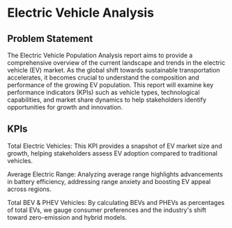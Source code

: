 # Electric Vehicle Analysis

## Problem Statement

The Electric Vehicle Population Analysis report aims to provide a comprehensive overview of the current landscape and trends in the electric vehicle (EV) market. As the global shift towards sustainable transportation accelerates, it becomes crucial to understand the composition and performance of the growing EV population. This report will examine key performance indicators (KPIs) such as vehicle types, technological capabilities, and market share dynamics to help stakeholders identify opportunities for growth and innovation.

## KPIs

Total Electric Vehicles: This KPI provides a snapshot of EV market size and growth, helping stakeholders assess EV adoption compared to traditional vehicles.

Average Electric Range: Analyzing average range highlights advancements in battery efficiency, addressing range anxiety and boosting EV appeal across regions.

Total BEV & PHEV Vehicles: By calculating BEVs and PHEVs as percentages of total EVs, we gauge consumer preferences and the industry's shift toward zero-emission and hybrid models.
